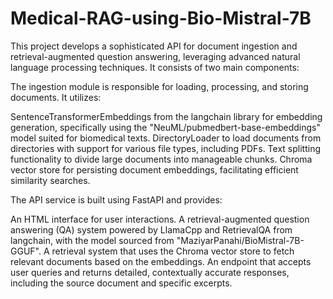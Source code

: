 # Medical-RAG-using-Bio-Mistral-7B
This project develops a sophisticated API for document ingestion and retrieval-augmented question answering, leveraging advanced natural language processing techniques. It consists of two main components:

The ingestion module is responsible for loading, processing, and storing documents. It utilizes:

SentenceTransformerEmbeddings from the langchain library for embedding generation, specifically using the "NeuML/pubmedbert-base-embeddings" model suited for biomedical texts.
DirectoryLoader to load documents from directories with support for various file types, including PDFs.
Text splitting functionality to divide large documents into manageable chunks.
Chroma vector store for persisting document embeddings, facilitating efficient similarity searches.

The API service is built using FastAPI and provides:

An HTML interface for user interactions.
A retrieval-augmented question answering (QA) system powered by LlamaCpp and RetrievalQA from langchain, with the model sourced from "MaziyarPanahi/BioMistral-7B-GGUF".
A retrieval system that uses the Chroma vector store to fetch relevant documents based on the embeddings.
An endpoint that accepts user queries and returns detailed, contextually accurate responses, including the source document and specific excerpts.

